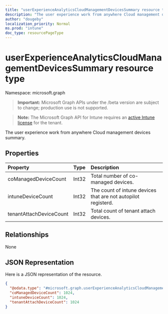 ```yaml
---
title: "userExperienceAnalyticsCloudManagementDevicesSummary resource type"
description: "The user experience work from anywhere Cloud management devices summary."
author: "dougeby"
localization_priority: Normal
ms.prod: "intune"
doc_type: resourcePageType
---
```


# userExperienceAnalyticsCloudManagementDevicesSummary resource type

Namespace: microsoft.graph

> **Important:** Microsoft Graph APIs under the /beta version are subject to change; production use is not supported.

> **Note:** The Microsoft Graph API for Intune requires an [active Intune license](https://go.microsoft.com/fwlink/?linkid=839381) for the tenant.

The user experience work from anywhere Cloud management devices summary.

## Properties
|Property|Type|Description|
|:---|:---|:---|
|coManagedDeviceCount|Int32|Total number of  co-managed devices.|
|intuneDeviceCount|Int32|The count of intune devices that are not autopilot registerd.|
|tenantAttachDeviceCount|Int32|Total count of tenant attach devices.|

## Relationships
None

## JSON Representation
Here is a JSON representation of the resource.
<!-- {
  "blockType": "resource",
  "@odata.type": "microsoft.graph.userExperienceAnalyticsCloudManagementDevicesSummary"
}
-->
``` json
{
  "@odata.type": "#microsoft.graph.userExperienceAnalyticsCloudManagementDevicesSummary",
  "coManagedDeviceCount": 1024,
  "intuneDeviceCount": 1024,
  "tenantAttachDeviceCount": 1024
}
```






